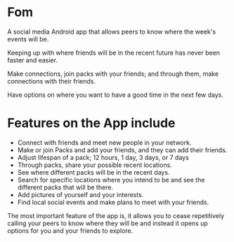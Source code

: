 # Fom

A social media Android app that allows peers to know where the week's events will be.

Keeping up with where friends will be in the recent future has never been faster and easier.

Make connections, join packs with your friends; and through them, make connections with their friends.

Have options on where you want to have a good time in the next few days.

# Features on the App include

* Connect with friends and meet new people in your network.
* Make or join Packs and add your friends, and they can add their friends.
* Adjust lifespan of a pack; 12 hours, 1 day, 3 days, or 7 days
* Through packs, share your possible recent locations.
* See where different packs will be in the recent days.
* Search for specific locations where you intend to be and see the different packs that will be there.
* Add pictures of yourself and your interests.
* Find local social events and make plans to meet with your friends.

The most important feature of the app is, it allows you to cease repetitively calling your peers to know where they will be and instead it opens up options for you and your friends to explore.
